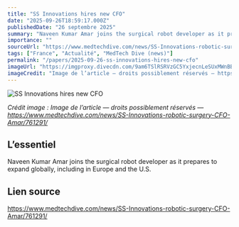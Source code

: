```yaml
---
title: "SS Innovations hires new CFO"
date: "2025-09-26T18:59:17.000Z"
publishedDate: "26 septembre 2025"
summary: "Naveen Kumar Amar joins the surgical robot developer as it prepares to expand globally, including in Europe and the U.S."
importance: ""
sourceUrl: "https://www.medtechdive.com/news/SS-Innovations-robotic-surgery-CFO-Amar/761291/"
tags: ["France", "Actualité", "MedTech Dive (news)"]
permalink: "/papers/2025-09-26-ss-innovations-hires-new-cfo"
imageUrl: "https://imgproxy.divecdn.com/9am6TSlRSRVzGC5YxjecnLeSUxMWnBBx_PuYDiu7VtM/g:nowe:380:54/c:1098:620/rs:fit:770:435/Z3M6Ly9kaXZlc2l0ZS1zdG9yYWdlL2RpdmVpbWFnZS9TU0ktTTMtLS01Sy1SZW5kZXItMjAwLXB0c18yLnBuZw==.webp"
imageCredit: "Image de l’article — droits possiblement réservés — https://www.medtechdive.com/news/SS-Innovations-robotic-surgery-CFO-Amar/761291/"
---
```


![SS Innovations hires new CFO](https://imgproxy.divecdn.com/9am6TSlRSRVzGC5YxjecnLeSUxMWnBBx_PuYDiu7VtM/g:nowe:380:54/c:1098:620/rs:fit:770:435/Z3M6Ly9kaXZlc2l0ZS1zdG9yYWdlL2RpdmVpbWFnZS9TU0ktTTMtLS01Sy1SZW5kZXItMjAwLXB0c18yLnBuZw==.webp)

*Crédit image : Image de l’article — droits possiblement réservés — https://www.medtechdive.com/news/SS-Innovations-robotic-surgery-CFO-Amar/761291/*

## L’essentiel

Naveen Kumar Amar joins the surgical robot developer as it prepares to expand globally, including in Europe and the U.S.

## Lien source

https://www.medtechdive.com/news/SS-Innovations-robotic-surgery-CFO-Amar/761291/
